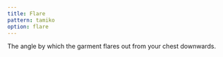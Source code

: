 ```yaml
---
title: Flare
pattern: tamiko
option: flare
---
```


The angle by which the garment flares out from your chest downwards.
